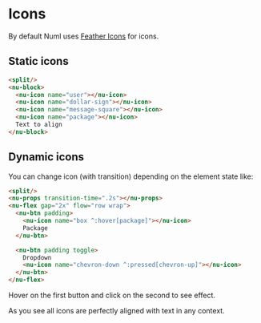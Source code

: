 # Icons

By default Numl uses [Feather Icons](https://github.com/feathericons/feather) for icons.

## Static icons

```html
<split/>
<nu-block>
  <nu-icon name="user"></nu-icon>
  <nu-icon name="dollar-sign"></nu-icon>
  <nu-icon name="message-square"></nu-icon>
  <nu-icon name="package"></nu-icon>
  Text to align
</nu-block>
```

## Dynamic icons

You can change icon (with transition) depending on the element state like:

```html
<split/>
<nu-props transition-time=".2s"></nu-props>
<nu-flex gap="2x" flow="row wrap">
  <nu-btn padding>
    <nu-icon name="box ^:hover[package]"></nu-icon>
    Package
  </nu-btn>

  <nu-btn padding toggle>
    Dropdown
    <nu-icon name="chevron-down ^:pressed[chevron-up]"></nu-icon>
  </nu-btn>
</nu-flex>
```

Hover on the first button and click on the second to see effect.

As you see all icons are perfectly aligned with text in any context.
